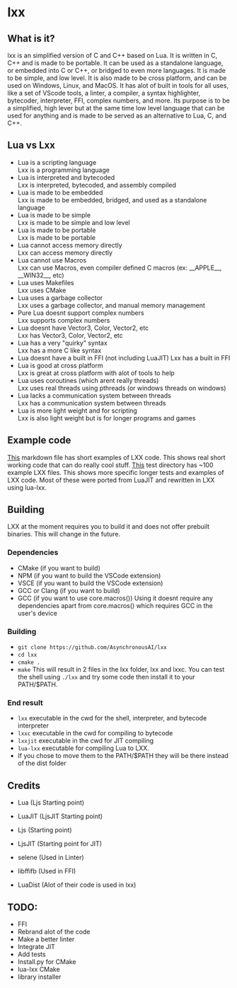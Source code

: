 # lxx
## What is it?
lxx is an simplified version of C and C++ based on Lua. It is written in C, C++ and is made to be portable. It can be used as a standalone language, or embedded into C or C++, or 
bridged to even more languages. It is made to be simple, and low level. It is also made to be cross platform, and can be used on Windows, Linux, and MacOS. It has alot of 
built in tools for all uses, like a set of VScode tools, a linter, a compiler, a syntax highlighter, bytecoder, interpreter, FFI, complex numbers, and more. Its purpose is to
be a simplified, high lever but at the same time low level language that can be used for anything and is made to be served as an alternative to Lua, C, and C++.

## Lua vs Lxx
- Lua is a scripting language                           
 Lxx is a programming language
- Lua is interpreted and bytecoded                      
 Lxx is interpreted, bytecoded, and assembly compiled
- Lua is made to be embedded                            
 Lxx is made to be embedded, bridged, and used as a standalone language
- Lua is made to be simple                              
 Lxx is made to be simple and low level
- Lua is made to be portable                            
 Lxx is made to be portable
- Lua cannot access memory directly                     
 Lxx can access memory directly
- Lua cannot use Macros                                 
 Lxx can use Macros, even compiler defined C macros (ex: _\_APPLE\_\_, _\_WIN32\_\_, etc)
- Lua uses Makefiles                                    
 Lxx uses CMake
- Lua uses a garbage collector                          
 Lxx uses a garbage collector, and manual memory management
- Pure Lua doesnt support complex numbers               
 Lxx supports complex numbers
- Lua doesnt have Vector3, Color, Vector2, etc          
 Lxx has Vector3, Color, Vector2, etc
- Lua has a very "quirky" syntax                        
 Lxx has a more C like syntax
- Lua doesnt have a built in FFI (not including LuaJIT) 
 Lxx has a built in FFI
- Lua is good at cross platform                         
 Lxx is great at cross platform with alot of tools to help
- Lua uses coroutines (which arent really threads)      
 Lxx uses real threads using pthreads (or windows threads on windows)
- Lua lacks a communication system between threads      
 Lxx has a communication system between threads
- Lua is more light weight and for scripting            
 Lxx is also light weight but is for longer programs and games
## Example code
[This](/Examples.md) markdown file has short examples of LXX code. This shows real short working code that can do really cool stuff.
[This](/lxx-1.0.0-tests) test directory has ~100 example LXX files. This shows more specific longer tests and examples of LXX code. Most of these were ported from LuaJIT and 
rewritten in LXX using lua-lxx.
## Building
LXX at the moment requires you to build it and does
not offer prebuilt binaries. This will change in the future.
### Dependencies
- CMake (if you want to build)
- NPM (if you want to build the VSCode extension)
- VSCE (if you want to build the VSCode extension)
- GCC or Clang (if you want to build)
- GCC (if you want to use core.macros())
Using it doesnt require any dependencies apart from core.macros() which requires GCC in the user's device
### Building
- `git clone https://github.com/AsynchronousAI/lxx`
- `cd lxx`
- `cmake .`
- `make`
This will result in 2 files in the lxx folder, lxx and lxxc. You can test the shell using `./lxx` and try
some code then install it to your PATH/$PATH.
### End result
- `lxx` executable in the cwd for the shell, interpreter, and bytecode interpreter
- `lxxc` executable in the cwd for compiling to bytecode
- `lxxjit` executable in the cwd for JIT compiling
- `lua-lxx` executable for compiling Lua to LXX. 
- If you chose to move them to the PATH/$PATH they will be there instead of the dist folder

## Credits
- Lua (Ljs Starting point)
- LuaJIT (LjsJIT Starting point)

- Ljs (Starting point)
- LjsJIT (Starting point for JIT)
- selene (Used in Linter)
- libffifb (Used in FFI)
- LuaDist (Alot of their code is used in lxx)

## TODO:
- FFI
- Rebrand alot of the code
- Make a better linter
- Integrate JIT
- Add tests
- Install.py for CMake
- lua-lxx CMake
- library installer